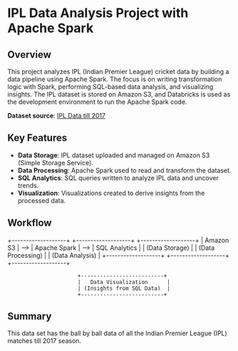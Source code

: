# IPL Data Analysis Project with Apache Spark

## Overview
This project analyzes IPL (Indian Premier League) cricket data by building a data pipeline using Apache Spark. The focus is on writing transformation logic with Spark, performing SQL-based data analysis, and visualizing insights. The IPL dataset is stored on Amazon S3, and Databricks is used as the development environment to run the Apache Spark code.

**Dataset source**: [IPL Data till 2017](https://data.world/raghu543/ipl-data-till-2017)

## Key Features
- **Data Storage**: IPL dataset uploaded and managed on Amazon S3 (Simple Storage Service).
- **Data Processing**: Apache Spark used to read and transform the dataset.
- **SQL Analytics**: SQL queries written to analyze IPL data and uncover trends.
- **Visualization**: Visualizations created to derive insights from the processed data.

## Workflow

+-------------------+       +-------------------+      +-------------------+
|   Amazon S3       |  -->  |   Apache Spark     |  --> |   SQL Analytics    | 
| (Data Storage)    |       | (Data Processing)  |      | (Data Analysis)    | 
+-------------------+       +-------------------+      +-------------------+
                                                     
                          +--------------------------+
                          |   Data Visualization      |
                          | (Insights from SQL Data)  |
                          +--------------------------+


## Summary
This data set has the ball by ball data of all the Indian Premier League (IPL) matches till 2017 season.




